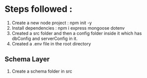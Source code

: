 # Steps followed :

1. Create a new node project : npm init -y
2. Install dependencies : npm i express mongoose dotenv
3. Created a src folder and then a config folder inside it which has dbConfig and serverConfig in it.
4. Created a .env file in the root directory


## Schema Layer
1. Create a schema folder in src